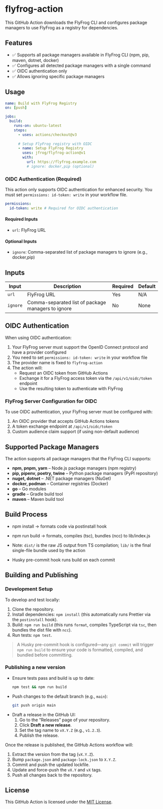 # flyfrog-action

This GitHub Action downloads the FlyFrog CLI and configures package managers to use FlyFrog as a registry for dependencies.

## Features

- ✅ Supports all package managers available in FlyFrog CLI (npm, pip, maven, dotnet, docker)
- ✅ Configures all detected package managers with a single command
- ✅ OIDC authentication only
- ✅ Allows ignoring specific package managers

## Usage

```yaml
name: Build with FlyFrog Registry
on: [push]

jobs:
  build:
    runs-on: ubuntu-latest
    steps:
      - uses: actions/checkout@v3
      
      # Setup FlyFrog registry with OIDC
      - name: Setup FlyFrog Registry
        uses: jfrog/flyfrog-action@v1
        with:
          url: https://flyfrog.example.com
          # ignore: docker,pip (optional)
```

### OIDC Authentication (Required)

This action only supports OIDC authentication for enhanced security. You must set `permissions: id-token: write` in your workflow file.

```yaml
permissions:
  id-token: write # Required for OIDC authentication
```

#### Required Inputs
- `url`: FlyFrog URL

#### Optional Inputs
- `ignore`: Comma-separated list of package managers to ignore (e.g., docker,pip)

## Inputs

| Input | Description | Required | Default |
| --- | --- | --- | --- |
| `url` | FlyFrog URL | Yes | N/A |
| `ignore` | Comma-separated list of package managers to ignore | No | None |

## OIDC Authentication

When using OIDC authentication:

1. Your FlyFrog server must support the OpenID Connect protocol and have a provider configured
2. You need to set `permissions: id-token: write` in your workflow file
3. The provider name is fixed to `flyfrog-action`
4. The action will:
   - Request an OIDC token from GitHub Actions
   - Exchange it for a FlyFrog access token via the `/api/v1/oidc/token` endpoint
   - Use the resulting token to authenticate with FlyFrog

### FlyFrog Server Configuration for OIDC

To use OIDC authentication, your FlyFrog server must be configured with:

1. An OIDC provider that accepts GitHub Actions tokens
2. A token exchange endpoint at `/api/v1/oidc/token`
3. Custom audience claim support (if using non-default audience)

## Supported Package Managers

The action supports all package managers that the FlyFrog CLI supports:

- **npm, pnpm, yarn** – Node.js package managers (npm registry)
- **pip, pipenv, poetry, twine** – Python package managers (PyPI repository)
- **nuget, dotnet** – .NET package managers (NuGet)
- **docker, podman** – Container registries (Docker)
- **go** – Go modules
- **gradle** – Gradle build tool
- **maven** – Maven build tool

## Build Process

- npm install → formats code via postinstall hook
- npm run build → formats, compiles (tsc), bundles (ncc) to lib/index.js

- Note: `dist/` is the raw JS output from TS compilation; `lib/` is the final single-file bundle used by the action
- Husky pre-commit hook runs build on each commit

## Building and Publishing

### Development Setup

To develop and test locally:

1. Clone the repository.
2. Install dependencies: `npm install` (this automatically runs Prettier via the `postinstall` hook).
3. Build: `npm run build` (this runs `format`, compiles TypeScript via `tsc`, then bundles the dist file with `ncc`).
4. Run tests: `npm test`.

> A Husky pre-commit hook is configured—any `git commit` will trigger `npm run build` to ensure your code is formatted, compiled, and bundled before committing.

### Publishing a new version

- Ensure tests pass and build is up to date:
  ```bash
  npm test && npm run build
  ```
- Push changes to the default branch (e.g., `main`):
  ```bash
  git push origin main
  ```
- Draft a release in the GitHub UI:
  1. Go to the “Releases” page of your repository.
  2. Click **Draft a new release**.
  3. Set the tag name to `vX.Y.Z` (e.g., `v1.2.3`).
  4. Publish the release.

Once the release is published, the GitHub Actions workflow will:

1. Extract the version from the tag (`vX.Y.Z`).
2. Bump `package.json` and `package-lock.json` to `X.Y.Z`.
3. Commit and push the updated lockfile.
4. Update and force-push the `vX.Y` and `vX` tags.
5. Push all changes back to the repository.

## License

This GitHub Action is licensed under the [MIT License](LICENSE).